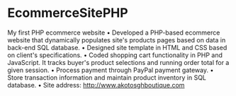 # EcommerceSitePHP
My first PHP ecommerce website
•	Developed a PHP-based ecommerce website that dynamically populates site's products pages based on data in back-end SQL database. 
•	Designed site template in HTML and CSS based on client's specifications. 
•	Coded shopping cart functionality in PHP and JavaScript. It tracks buyer's product selections and running order total for a given session. 
•	Process payment through PayPal payment gateway.
•	Store transaction information and maintain product inventory in SQL database. 
•	Site address: http://www.akotosghboutique.com 
